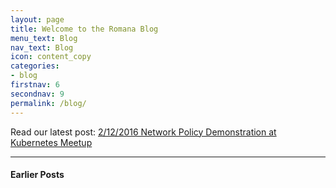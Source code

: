 ```yaml
---
layout: page
title: Welcome to the Romana Blog
menu_text: Blog
nav_text: Blog
icon: content_copy
categories:
- blog
firstnav: 6
secondnav: 9
permalink: /blog/ 
---
```


Read our latest post: [2/12/2016 Network Policy Demonstration at Kubernetes Meetup](/blog/MeetupDemo)

---


#### Earlier Posts


